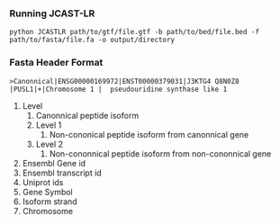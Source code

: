 

### Running JCAST-LR
```
python JCASTLR path/to/gtf/file.gtf -b path/to/bed/file.bed -f path/to/fasta/file.fa -o output/directory
```

### Fasta Header Format
```
>Canonnical|ENSG00000169972|ENST00000379031|J3KTG4 Q8N0Z8 |PUSL1|+|Chromosome 1 |  pseudouridine synthase like 1
```

1. Level
   1. Canonnical peptide isoform
   2. Level 1
      1. Non-cononical peptide isoform from canonnical gene
   3. Level 2
      1. Non-cononnical peptide isoform from non-cononnical gene
2. Ensembl Gene id
3. Ensembl transcript id
4. Uniprot ids
5. Gene Symbol
6. Isoform strand
7. Chromosome


